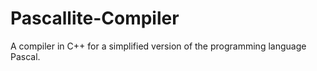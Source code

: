 # Pascallite-Compiler
A compiler in C++ for a simplified version of the programming language Pascal. 
